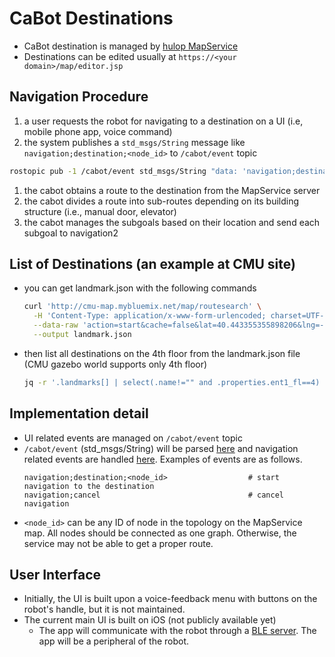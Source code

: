 # CaBot Destinations

- CaBot destination is managed by [hulop MapService](https://github.com/hulop/MapService)
- Destinations can be edited usually at `https://<your domain>/map/editor.jsp`


## Navigation Procedure

1. a user requests the robot for navigating to a destination on a UI (i.e, mobile phone app, voice command)
1. the system publishes a `std_msgs/String` message like `navigation;destination;<node_id>` to `/cabot/event` topic
  ```bash
  rostopic pub -1 /cabot/event std_msgs/String "data: 'navigation;destination;<node_id>'"
  ```
1. the cabot obtains a route to the destination from the MapService server
1. the cabot divides a route into sub-routes depending on its building structure (i.e., manual door, elevator)
1. the cabot manages the subgoals based on their location and send each subgoal to navigation2


## List of Destinations (an example at CMU site)

- you can get landmark.json with the following commands
  ```bash
  curl 'http://cmu-map.mybluemix.net/map/routesearch' \
    -H 'Content-Type: application/x-www-form-urlencoded; charset=UTF-8' \
    --data-raw 'action=start&cache=false&lat=40.443355355898206&lng=-79.94565317615195&dist=500&user=test&lang=en' \
    --output landmark.json
  ```
- then list all destinations on the 4th floor from the landmark.json file (CMU gazebo world supports only 4th floor)
  ```bash
  jq -r '.landmarks[] | select(.name!="" and .properties.ent1_fl==4) | .name + ", " + .node' landmark.json
  ```

## Implementation detail
- UI related events are managed on `/cabot/event` topic
- `/cabot/event` (std_msgs/String) will be parsed [here](https://github.com/CMU-cabot/cabot/blob/a8a77f48d23fcb83d2bf5b80a0a567f9ccd91bc6/cabot_ui/src/cabot_ui_manager.py#L198) and navigation related events are handled [here](https://github.com/CMU-cabot/cabot/blob/a8a77f48d23fcb83d2bf5b80a0a567f9ccd91bc6/cabot_ui/src/cabot_ui_manager.py#L282). Examples of events are as follows.
  ```text
  navigation;destination;<node_id>                  # start navigation to the destination
  navigation;cancel                                 # cancel navigation
  ```
- `<node_id>` can be any ID of node in the topology on the MapService map. All nodes should be connected as one graph. Otherwise, the service may not be able to get a proper route.

## User Interface
- Initially, the UI is built upon a voice-feedback menu with buttons on the robot's handle, but it is not maintained.
- The current main UI is built on iOS (not publicly available yet)
  - The app will communicate with the robot through a [BLE server](https://github.com/CMU-cabot/cabot/blob/dev/cabot_ui/src/cabot_ble.py). The app will be a peripheral of the robot.
